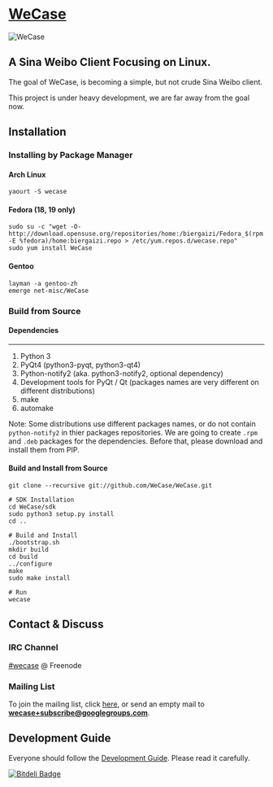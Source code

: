 [WeCase](http://wecase.org)
======

![WeCase](https://raw.githubusercontent.com/WeCase/WeCase/master/res/wecase.png)


A Sina Weibo Client Focusing on Linux.
---------------------------------------
The goal of WeCase, is becoming a simple, but not crude Sina Weibo client.

This project is under heavy development, we are far away from the goal now.

Installation
------------

### Installing by Package Manager

#### Arch Linux

```
yaourt -S wecase
```

#### Fedora (18, 19 only)

```
sudo su -c "wget -O- http://download.opensuse.org/repositories/home:/biergaizi/Fedora_$(rpm -E %fedora)/home:biergaizi.repo > /etc/yum.repos.d/wecase.repo"
sudo yum install WeCase
```

#### Gentoo

```
layman -a gentoo-zh
emerge net-misc/WeCase
```

### Build from Source

#### Dependencies
-----
1. Python 3
2. PyQt4 (python3-pyqt, python3-qt4)
3. Python-notify2 (aka. python3-notify2, optional dependency)
4. Development tools for PyQt / Qt (packages names are very different on different distributions)
5. make
6. automake

Note: Some distributions use different packages names, or do not contain `python-notify2` in thier packages repositories. We are going to create `.rpm` and `.deb` packages for the dependencies. Before that, please download and install them from PIP.

#### Build and Install from Source

```
git clone --recursive git://github.com/WeCase/WeCase.git

# SDK Installation
cd WeCase/sdk
sudo python3 setup.py install
cd ..

# Build and Install
./bootstrap.sh
mkdir build
cd build
../configure
make
sudo make install

# Run
wecase
```

Contact & Discuss
---------

### IRC Channel

[#wecase](https://kiwiirc.com/client/irc.freenode.net/wecase) @ Freenode

### Mailing List

To join the mailing list, click [here](https://groups.google.com/forum/?hl=zh-CN&fromgroups#!forum/wecase),
or send an empty mail to **wecase+subscribe@googlegroups.com**.

Development Guide
------
Everyone should follow the [Development Guide](https://github.com/WeCase/WeCase/wiki/WeCase-%E5%BC%80%E5%8F%91%E6%8C%87%E5%8D%97). Please read it carefully.

[![Bitdeli Badge](https://d2weczhvl823v0.cloudfront.net/WeCase/wecase/trend.png)](https://bitdeli.com/free "Bitdeli Badge")
